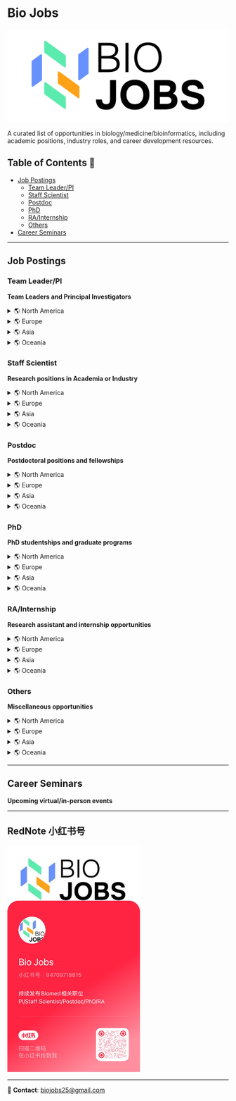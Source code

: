 # Bio Jobs

[![Bio Jobs Header](./figs/BioJobs.svg)](https://www.xiaohongshu.com/user/profile/669ab586000000000b032fa1?xsec_token=YB7hUMe2ZuR_hSg6S0gpx-RIj6RDHVHm84jOoNc-TOqmY=&xsec_source=app_share&xhsshare=CopyLink&appuid=669ab586000000000b032fa1&apptime=1744661962&share_id=298f2e5be8b847669a828090e5756daf)

A curated list of opportunities in biology/medicine/bioinformatics, including academic positions, industry roles, and career development resources.

## Table of Contents 📑
- [Job Postings](#job-postings)
  - [Team Leader/PI](#team-leaderpi)
  - [Staff Scientist](#staff-scientist)
  - [Postdoc](#postdoc)
  - [PhD](#phd)
  - [RA/Internship](#rainternship)
  - [Others](#others)
- [Career Seminars](#career-seminars)

---

## Job Postings

### Team Leader/PI
**Team Leaders and Principal Investigators**
<details>
<summary>🌎 North America</summary>

</details>

<details>
<summary>🌎 Europe</summary>

🏴󠁧󠁢󠁥󠁮󠁧󠁿[Group Leader in Generative and Synthetic Genomics | Sanger Institute](https://sanger.wd103.myworkdayjobs.com/en-US/WellcomeSangerInstitute/job/Hinxton-Cambridgeshire/Group-Leader---Generative-and-Synthetic-Genomics_JR102799)

🏴󠁧󠁢󠁥󠁮󠁧󠁿[Protein Function Content Team Leader | EMBL-EBI](https://embl.wd103.myworkdayjobs.com/en-US/EMBL/job/Protein-Function-Content-Team-Leader_JR343)

</details>

<details>
<summary>🌎 Asia</summary>

</details>

<details>
<summary>🌎 Oceania</summary>

</details>

### Staff Scientist
**Research positions in Academia or Industry**
<details>
<summary>🌎 North America</summary>

</details>

<details>
<summary>🌎 Europe</summary>

</details>

<details>
<summary>🌎 Asia</summary>

</details>

<details>
<summary>🌎 Oceania</summary>

</details>

### Postdoc
**Postdoctoral positions and fellowships**
<details>
<summary>🌎 North America</summary>

</details>

<details>
<summary>🌎 Europe</summary>

🏴󠁧󠁢󠁳󠁣󠁴󠁿[Postdoctoral Research Fellow in Pathogen Genomics | Professor Deborah Williamson and Professor Matt Holden | School of Medicine, University of St Andrews](https://www.jobs.ac.uk/job/DMR693/research-fellow-ar3117sb)

🇬🇧[Postdoctoral Fellow in early detection, cancer genomics and long-read sequencing data analysis | Cortes-Ciriano group | EMBL-EBI](https://embl.wd103.myworkdayjobs.com/en-US/EMBL/job/Postdoctoral-Fellow_JR351)
</details>

<details>
<summary>🌎 Asia</summary>

</details>

<details>
<summary>🌎 Oceania</summary>

</details>

### PhD
**PhD studentships and graduate programs**
<details>
<summary>🌎 North America</summary>

</details>

<details>
<summary>🌎 Europe</summary>

</details>

<details>
<summary>🌎 Asia</summary>

</details>

<details>
<summary>🌎 Oceania</summary>

</details>

### RA/Internship
**Research assistant and internship opportunities**
<details>
<summary>🌎 North America</summary>

</details>

<details>
<summary>🌎 Europe</summary>

🇩🇪🇬🇧🇫🇷🇪🇸🇮🇹[EMBL TechDev Internship Programme](https://embl.wd103.myworkdayjobs.com/en-US/EMBL/job/EMBL-TechDev-Internships_JR1401)

</details>

<details>
<summary>🌎 Asia</summary>

</details>

<details>
<summary>🌎 Oceania</summary>

</details>

### Others
**Miscellaneous opportunities**
<details>
<summary>🌎 North America</summary>

🇺🇸[Associate or Senior Editor | Nature Genetics and Nature Communication](https://www.nature.com/naturecareers/job/12838754/associate-or-senior-editor-nature-genetics-and-nature-communication/?TrackID=27704&BatchID=773&JobAlertId=35682&cmpid=JBE_TL_20250412_jobtitle&utm_source=jbe&utm_medium=email&utm_campaign=JBE_TL_20250412_jobtitle_job1)

</details>

<details>
<summary>🌎 Europe</summary>

</details>

<details>
<summary>🌎 Asia</summary>

</details>

<details>
<summary>🌎 Oceania</summary>

</details>

---

## Career Seminars
**Upcoming virtual/in-person events**

---

## RedNote 小红书号
<a href="https://www.xiaohongshu.com/user/profile/669ab586000000000b032fa1?xsec_token=YB7hUMe2ZuR_hSg6S0gpx-RIj6RDHVHm84jOoNc-TOqmY=&xsec_source=app_share&xhsshare=CopyLink&appuid=669ab586000000000b032fa1&apptime=1744661962&share_id=298f2e5be8b847669a828090e5756daf">
<img src="./figs/Rednote.JPG" width="60%" />
</a>

---

📧 **Contact**: [biojobs25@gmail.com](mailto:biojobs25@gmail.com)